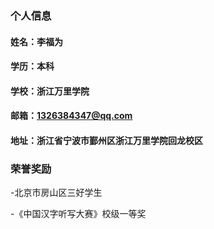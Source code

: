 ### 个人信息
#### 姓名：李福为
#### 学历：本科
#### 学校：浙江万里学院
#### 邮箱：1326384347@qq.com
#### 地址：浙江省宁波市鄞州区浙江万里学院回龙校区

### 荣誉奖励
-北京市房山区三好学生

-《中国汉字听写大赛》校级一等奖
